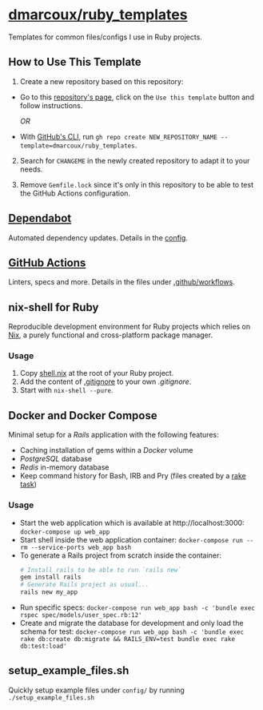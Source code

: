 # <a href="https://github.com/dmarcoux/ruby_templates">dmarcoux/ruby_templates</a>

Templates for common files/configs I use in Ruby projects.

## How to Use This Template

1. Create a new repository based on this repository:

- Go to this [repository's page](https://github.com/dmarcoux/ruby_templates),
  click on the `Use this template` button and follow instructions.

  *OR*

- With [GitHub's CLI](https://github.com/cli/cli), run `gh repo create
  NEW_REPOSITORY_NAME --template=dmarcoux/ruby_templates`.

2. Search for `CHANGEME` in the newly created repository to adapt it to your
   needs.

3. Remove `Gemfile.lock` since it's only in this repository to be able to test
   the GitHub Actions configuration.

## [Dependabot](https://dependabot.com/)

Automated dependency updates. Details in the [config](./.github/dependabot.yml).

## [GitHub Actions](https://docs.github.com/en/actions)

Linters, specs and more. Details in the files under [.github/workflows](./.github/workflows).

## nix-shell for Ruby

Reproducible development environment for Ruby projects which relies on
[Nix](https://github.com/NixOS/nix), a purely functional and cross-platform
package manager.

### Usage

1. Copy [shell.nix](./shell.nix) at the root of your Ruby project.
2. Add the content of [.gitignore](./.gitignore) to your own _.gitignore_.
3. Start with `nix-shell --pure`.

## Docker and Docker Compose

Minimal setup for a *Rails* application with the following features:
- Caching installation of gems within a *Docker* volume
- *PostgreSQL* database
- *Redis* in-memory database
- Keep command history for Bash, IRB and Pry (files created by a [rake task](./lib/tasks/development.rake))

### Usage

- Start the web application which is available at http://localhost:3000: `docker-compose up web_app`
- Start shell inside the web application container: `docker-compose run --rm --service-ports web_app bash`
- To generate a Rails project from scratch inside the container:
    ```bash
    # Install rails to be able to run `rails new`
    gem install rails
    # Generate Rails project as usual...
    rails new my_app
    ```
- Run specific specs: `docker-compose run web_app bash -c 'bundle exec rspec spec/models/user_spec.rb:12'`
- Create and migrate the database for development and only load the schema for test: `docker-compose run web_app bash -c 'bundle exec rake db:create db:migrate && RAILS_ENV=test bundle exec rake db:test:load'`

## setup_example_files.sh

Quickly setup example files under `config/` by running `./setup_example_files.sh`
